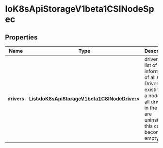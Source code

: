 
# IoK8sApiStorageV1beta1CSINodeSpec

## Properties
Name | Type | Description | Notes
------------ | ------------- | ------------- | -------------
**drivers** | [**List&lt;IoK8sApiStorageV1beta1CSINodeDriver&gt;**](IoK8sApiStorageV1beta1CSINodeDriver.md) | drivers is a list of information of all CSI Drivers existing on a node. If all drivers in the list are uninstalled, this can become empty. | 



